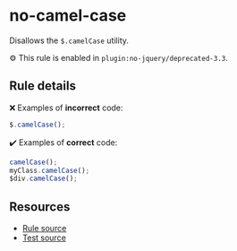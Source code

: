 # no-camel-case

Disallows the `$.camelCase` utility.

⚙️ This rule is enabled in `plugin:no-jquery/deprecated-3.3`.

## Rule details

❌ Examples of **incorrect** code:
```js
$.camelCase();
```

✔️ Examples of **correct** code:
```js
camelCase();
myClass.camelCase();
$div.camelCase();
```

## Resources

* [Rule source](/src/rules/no-camel-case.js)
* [Test source](/src/tests/no-camel-case.js)
